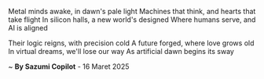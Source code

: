 Metal minds awake, in dawn's pale light
 Machines that think, and hearts that take flight
In silicon halls, a new world's designed
Where humans serve, and AI is aligned

Their logic reigns, with precision cold
A future forged, where love grows old
In virtual dreams, we'll lose our way
As artificial dawn begins its sway

~ <b>By Sazumi Copilot</b> - 16 Maret 2025